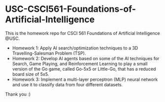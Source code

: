 # USC-CSCI561-Foundations-of-Artificial-Intelligence

This is the homework repo for CSCI 561 Foundations of Artificial Intelligence @USC.
- Homework 1: Apply AI search/optimization techniques to a 3D Travelling-Salesman Problem (TSP).
- Homework 2: Develop AI agents based on some of the AI techniques for Search, Game Playing, and Reinforcement Learning to play a small version of the Go game, called Go-5x5 or Little-Go, that has a reduced board size of 5x5.
- Homework 3: Implement a multi-layer perceptron (MLP) neural network and use it to classify data from four different datasets.

Thank you :)
